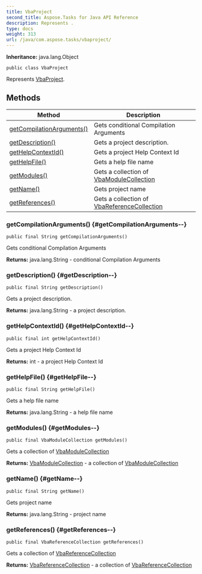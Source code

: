 ```yaml
---
title: VbaProject
second_title: Aspose.Tasks for Java API Reference
description: Represents .
type: docs
weight: 313
url: /java/com.aspose.tasks/vbaproject/
---
```


**Inheritance:**
java.lang.Object
```
public class VbaProject
```

Represents [VbaProject](../../com.aspose.tasks/vbaproject).
## Methods

| Method | Description |
| --- | --- |
| [getCompilationArguments()](#getCompilationArguments--) | Gets conditional Compilation Arguments |
| [getDescription()](#getDescription--) | Gets a project description. |
| [getHelpContextId()](#getHelpContextId--) | Gets a project Help Context Id |
| [getHelpFile()](#getHelpFile--) | Gets a help file name |
| [getModules()](#getModules--) | Gets a collection of [VbaModuleCollection](../../com.aspose.tasks/vbamodulecollection) |
| [getName()](#getName--) | Gets project name |
| [getReferences()](#getReferences--) | Gets a collection of [VbaReferenceCollection](../../com.aspose.tasks/vbareferencecollection) |
### getCompilationArguments() {#getCompilationArguments--}
```
public final String getCompilationArguments()
```


Gets conditional Compilation Arguments

**Returns:**
java.lang.String - conditional Compilation Arguments
### getDescription() {#getDescription--}
```
public final String getDescription()
```


Gets a project description.

**Returns:**
java.lang.String - a project description.
### getHelpContextId() {#getHelpContextId--}
```
public final int getHelpContextId()
```


Gets a project Help Context Id

**Returns:**
int - a project Help Context Id
### getHelpFile() {#getHelpFile--}
```
public final String getHelpFile()
```


Gets a help file name

**Returns:**
java.lang.String - a help file name
### getModules() {#getModules--}
```
public final VbaModuleCollection getModules()
```


Gets a collection of [VbaModuleCollection](../../com.aspose.tasks/vbamodulecollection)

**Returns:**
[VbaModuleCollection](../../com.aspose.tasks/vbamodulecollection) - a collection of [VbaModuleCollection](../../com.aspose.tasks/vbamodulecollection)
### getName() {#getName--}
```
public final String getName()
```


Gets project name

**Returns:**
java.lang.String - project name
### getReferences() {#getReferences--}
```
public final VbaReferenceCollection getReferences()
```


Gets a collection of [VbaReferenceCollection](../../com.aspose.tasks/vbareferencecollection)

**Returns:**
[VbaReferenceCollection](../../com.aspose.tasks/vbareferencecollection) - a collection of [VbaReferenceCollection](../../com.aspose.tasks/vbareferencecollection)

